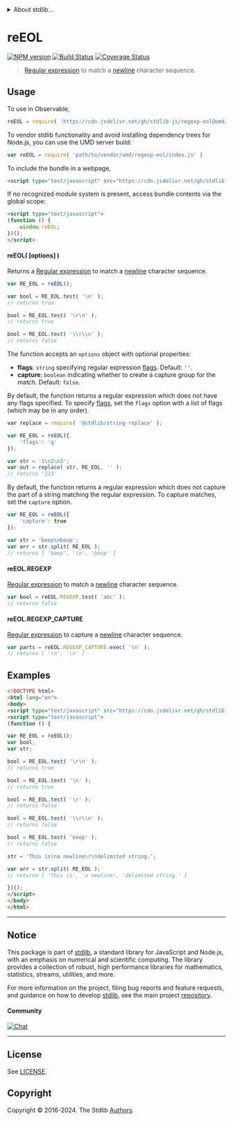 <!--

@license Apache-2.0

Copyright (c) 2018 The Stdlib Authors.

Licensed under the Apache License, Version 2.0 (the "License");
you may not use this file except in compliance with the License.
You may obtain a copy of the License at

   http://www.apache.org/licenses/LICENSE-2.0

Unless required by applicable law or agreed to in writing, software
distributed under the License is distributed on an "AS IS" BASIS,
WITHOUT WARRANTIES OR CONDITIONS OF ANY KIND, either express or implied.
See the License for the specific language governing permissions and
limitations under the License.

-->


<details>
  <summary>
    About stdlib...
  </summary>
  <p>We believe in a future in which the web is a preferred environment for numerical computation. To help realize this future, we've built stdlib. stdlib is a standard library, with an emphasis on numerical and scientific computation, written in JavaScript (and C) for execution in browsers and in Node.js.</p>
  <p>The library is fully decomposable, being architected in such a way that you can swap out and mix and match APIs and functionality to cater to your exact preferences and use cases.</p>
  <p>When you use stdlib, you can be absolutely certain that you are using the most thorough, rigorous, well-written, studied, documented, tested, measured, and high-quality code out there.</p>
  <p>To join us in bringing numerical computing to the web, get started by checking us out on <a href="https://github.com/stdlib-js/stdlib">GitHub</a>, and please consider <a href="https://opencollective.com/stdlib">financially supporting stdlib</a>. We greatly appreciate your continued support!</p>
</details>

# reEOL

[![NPM version][npm-image]][npm-url] [![Build Status][test-image]][test-url] [![Coverage Status][coverage-image]][coverage-url] <!-- [![dependencies][dependencies-image]][dependencies-url] -->

> [Regular expression][mdn-regexp] to match a [newline][newline] character sequence.



<section class="usage">

## Usage

To use in Observable,

```javascript
reEOL = require( 'https://cdn.jsdelivr.net/gh/stdlib-js/regexp-eol@umd/browser.js' )
```

To vendor stdlib functionality and avoid installing dependency trees for Node.js, you can use the UMD server build:

```javascript
var reEOL = require( 'path/to/vendor/umd/regexp-eol/index.js' )
```

To include the bundle in a webpage,

```html
<script type="text/javascript" src="https://cdn.jsdelivr.net/gh/stdlib-js/regexp-eol@umd/browser.js"></script>
```

If no recognized module system is present, access bundle contents via the global scope:

```html
<script type="text/javascript">
(function () {
    window.reEOL;
})();
</script>
```

#### reEOL( \[options] )

Returns a [Regular expression][mdn-regexp] to match a [newline][newline] character sequence. 

```javascript
var RE_EOL = reEOL();

var bool = RE_EOL.test( '\n' );
// returns true

bool = RE_EOL.test( '\r\n' );
// returns true

bool = RE_EOL.test( '\\r\\n' );
// returns false
```

The function accepts an `options` object with optional properties:

-   **flags**: `string` specifying regular expression [flags][mdn-regexp-flags]. Default: `''`.
-   **capture**: `boolean` indicating whether to create a capture group for the match. Default: `false`.

By default, the function returns a regular expression which does not have any flags specified. To specify [flags][mdn-regexp-flags], set the `flags` option with a list of flags (which may be in any order).

```javascript
var replace = require( '@stdlib/string-replace' );

var RE_EOL = reEOL({
    'flags': 'g'
});

var str = '1\n2\n3';
var out = replace( str, RE_EOL, '' );
// returns '123'
```

By default, the function returns a regular expression which does not capture the part of a string matching the regular expression. To capture matches, set the `capture` option.

```javascript
var RE_EOL = reEOL({
    'capture': true
});

var str = 'beep\nboop';
var arr = str.split( RE_EOL );
// returns [ 'beep', '\n', 'boop' ]
```

#### reEOL.REGEXP

[Regular expression][mdn-regexp] to match a [newline][newline] character sequence. 

```javascript
var bool = reEOL.REGEXP.test( 'abc' );
// returns false
```

#### reEOL.REGEXP_CAPTURE

[Regular expression][mdn-regexp] to capture a [newline][newline] character sequence. 

```javascript
var parts = reEOL.REGEXP_CAPTURE.exec( '\n' );
// returns [ '\n', '\n' ]
```

</section>

<!-- /.usage -->

<section class="examples">

## Examples

<!-- eslint no-undef: "error" -->

```html
<!DOCTYPE html>
<html lang="en">
<body>
<script type="text/javascript" src="https://cdn.jsdelivr.net/gh/stdlib-js/regexp-eol@umd/browser.js"></script>
<script type="text/javascript">
(function () {

var RE_EOL = reEOL();
var bool;
var str;

bool = RE_EOL.test( '\r\n' );
// returns true

bool = RE_EOL.test( '\n' );
// returns true

bool = RE_EOL.test( '\r' );
// returns false

bool = RE_EOL.test( '\\r\\n' );
// returns false

bool = RE_EOL.test( 'beep' );
// returns false

str = 'This is\na newline\r\ndelimited string.';

var arr = str.split( RE_EOL );
// returns [ 'This is', 'a newline', 'delimited string.' ]

})();
</script>
</body>
</html>
```

</section>

<!-- /.examples -->

<!-- Section for related `stdlib` packages. Do not manually edit this section, as it is automatically populated. -->

<section class="related">

</section>

<!-- /.related -->

<!-- Section for all links. Make sure to keep an empty line after the `section` element and another before the `/section` close. -->


<section class="main-repo" >

* * *

## Notice

This package is part of [stdlib][stdlib], a standard library for JavaScript and Node.js, with an emphasis on numerical and scientific computing. The library provides a collection of robust, high performance libraries for mathematics, statistics, streams, utilities, and more.

For more information on the project, filing bug reports and feature requests, and guidance on how to develop [stdlib][stdlib], see the main project [repository][stdlib].

#### Community

[![Chat][chat-image]][chat-url]

---

## License

See [LICENSE][stdlib-license].


## Copyright

Copyright &copy; 2016-2024. The Stdlib [Authors][stdlib-authors].

</section>

<!-- /.stdlib -->

<!-- Section for all links. Make sure to keep an empty line after the `section` element and another before the `/section` close. -->

<section class="links">

[npm-image]: http://img.shields.io/npm/v/@stdlib/regexp-eol.svg
[npm-url]: https://npmjs.org/package/@stdlib/regexp-eol

[test-image]: https://github.com/stdlib-js/regexp-eol/actions/workflows/test.yml/badge.svg?branch=main
[test-url]: https://github.com/stdlib-js/regexp-eol/actions/workflows/test.yml?query=branch:main

[coverage-image]: https://img.shields.io/codecov/c/github/stdlib-js/regexp-eol/main.svg
[coverage-url]: https://codecov.io/github/stdlib-js/regexp-eol?branch=main

<!--

[dependencies-image]: https://img.shields.io/david/stdlib-js/regexp-eol.svg
[dependencies-url]: https://david-dm.org/stdlib-js/regexp-eol/main

-->

[chat-image]: https://img.shields.io/gitter/room/stdlib-js/stdlib.svg
[chat-url]: https://app.gitter.im/#/room/#stdlib-js_stdlib:gitter.im

[stdlib]: https://github.com/stdlib-js/stdlib

[stdlib-authors]: https://github.com/stdlib-js/stdlib/graphs/contributors

[umd]: https://github.com/umdjs/umd
[es-module]: https://developer.mozilla.org/en-US/docs/Web/JavaScript/Guide/Modules

[deno-url]: https://github.com/stdlib-js/regexp-eol/tree/deno
[deno-readme]: https://github.com/stdlib-js/regexp-eol/blob/deno/README.md
[umd-url]: https://github.com/stdlib-js/regexp-eol/tree/umd
[umd-readme]: https://github.com/stdlib-js/regexp-eol/blob/umd/README.md
[esm-url]: https://github.com/stdlib-js/regexp-eol/tree/esm
[esm-readme]: https://github.com/stdlib-js/regexp-eol/blob/esm/README.md
[branches-url]: https://github.com/stdlib-js/regexp-eol/blob/main/branches.md

[stdlib-license]: https://raw.githubusercontent.com/stdlib-js/regexp-eol/main/LICENSE

[mdn-regexp]: https://developer.mozilla.org/en-US/docs/Web/JavaScript/Guide/Regular_Expressions

[mdn-regexp-flags]: https://developer.mozilla.org/en-US/docs/Web/JavaScript/Guide/Regular_Expressions#advanced_searching_with_flags_2

[newline]: https://en.wikipedia.org/wiki/Newline

</section>

<!-- /.links -->
